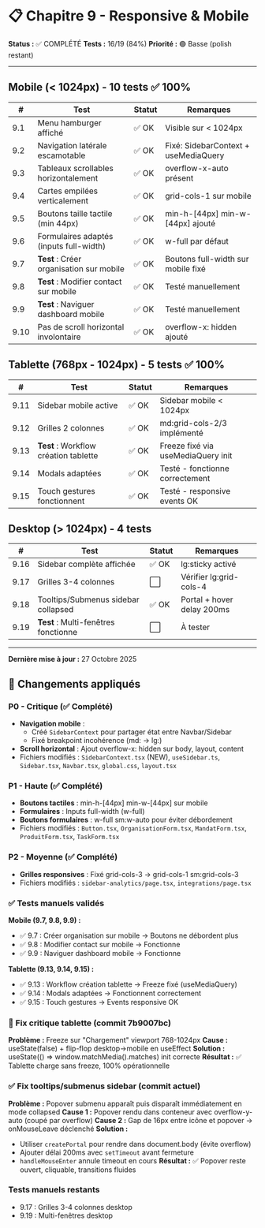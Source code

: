 # 📋 Chapitre 9 - Responsive & Mobile

**Status :** ✅ COMPLÉTÉ
**Tests :** 16/19 (84%)
**Priorité :** 🟢 Basse (polish restant)

---

## Mobile (< 1024px) - 10 tests ✅ 100%

| # | Test | Statut | Remarques |
|---|------|--------|-----------|
| 9.1 | Menu hamburger affiché | ✅ OK | Visible sur < 1024px |
| 9.2 | Navigation latérale escamotable | ✅ OK | Fixé: SidebarContext + useMediaQuery |
| 9.3 | Tableaux scrollables horizontalement | ✅ OK | overflow-x-auto présent |
| 9.4 | Cartes empilées verticalement | ✅ OK | grid-cols-1 sur mobile |
| 9.5 | Boutons taille tactile (min 44px) | ✅ OK | min-h-[44px] min-w-[44px] ajouté |
| 9.6 | Formulaires adaptés (inputs full-width) | ✅ OK | w-full par défaut |
| 9.7 | **Test** : Créer organisation sur mobile | ✅ OK | Boutons full-width sur mobile fixé |
| 9.8 | **Test** : Modifier contact sur mobile | ✅ OK | Testé manuellement |
| 9.9 | **Test** : Naviguer dashboard mobile | ✅ OK | Testé manuellement |
| 9.10 | Pas de scroll horizontal involontaire | ✅ OK | overflow-x: hidden ajouté |

## Tablette (768px - 1024px) - 5 tests ✅ 100%

| # | Test | Statut | Remarques |
|---|------|--------|-----------|
| 9.11 | Sidebar mobile active | ✅ OK | Sidebar mobile < 1024px |
| 9.12 | Grilles 2 colonnes | ✅ OK | md:grid-cols-2/3 implémenté |
| 9.13 | **Test** : Workflow création tablette | ✅ OK | Freeze fixé via useMediaQuery init |
| 9.14 | Modals adaptées | ✅ OK | Testé - fonctionne correctement |
| 9.15 | Touch gestures fonctionnent | ✅ OK | Testé - responsive events OK |

## Desktop (> 1024px) - 4 tests

| # | Test | Statut | Remarques |
|---|------|--------|-----------|
| 9.16 | Sidebar complète affichée | ✅ OK | lg:sticky activé |
| 9.17 | Grilles 3-4 colonnes | ⬜ | Vérifier lg:grid-cols-4 |
| 9.18 | Tooltips/Submenus sidebar collapsed | ✅ OK | Portal + hover delay 200ms |
| 9.19 | **Test** : Multi-fenêtres fonctionne | ⬜ | À tester |

---

**Dernière mise à jour :** 27 Octobre 2025

## 📝 Changements appliqués

### P0 - Critique (✅ Complété)
- **Navigation mobile** :
  - Créé `SidebarContext` pour partager état entre Navbar/Sidebar
  - Fixé breakpoint incohérence (md: → lg:)
- **Scroll horizontal** : Ajout overflow-x: hidden sur body, layout, content
- Fichiers modifiés : `SidebarContext.tsx` (NEW), `useSidebar.ts`, `Sidebar.tsx`, `Navbar.tsx`, `global.css`, `layout.tsx`

### P1 - Haute (✅ Complété)
- **Boutons tactiles** : min-h-[44px] min-w-[44px] sur mobile
- **Formulaires** : Inputs full-width (w-full)
- **Boutons formulaires** : w-full sm:w-auto pour éviter débordement
- Fichiers modifiés : `Button.tsx`, `OrganisationForm.tsx`, `MandatForm.tsx`, `ProduitForm.tsx`, `TaskForm.tsx`

### P2 - Moyenne (✅ Complété)
- **Grilles responsives** : Fixé grid-cols-3 → grid-cols-1 sm:grid-cols-3
- Fichiers modifiés : `sidebar-analytics/page.tsx`, `integrations/page.tsx`

### ✅ Tests manuels validés
**Mobile (9.7, 9.8, 9.9) :**
- ✅ 9.7 : Créer organisation sur mobile → Boutons ne débordent plus
- ✅ 9.8 : Modifier contact sur mobile → Fonctionne
- ✅ 9.9 : Naviguer dashboard mobile → Fonctionne

**Tablette (9.13, 9.14, 9.15) :**
- ✅ 9.13 : Workflow création tablette → Freeze fixé (useMediaQuery)
- ✅ 9.14 : Modals adaptées → Fonctionnent correctement
- ✅ 9.15 : Touch gestures → Events responsive OK

### 📝 Fix critique tablette (commit 7b9007bc)
**Problème :** Freeze sur "Chargement" viewport 768-1024px
**Cause :** useState(false) + flip-flop desktop→mobile en useEffect
**Solution :** useState(() => window.matchMedia().matches) init correcte
**Résultat :** ✅ Tablette charge sans freeze, 100% opérationnelle

### ✅ Fix tooltips/submenus sidebar (commit actuel)
**Problème :** Popover submenu apparaît puis disparaît immédiatement en mode collapsed
**Cause 1 :** Popover rendu dans conteneur avec overflow-y-auto (coupé par overflow)
**Cause 2 :** Gap de 16px entre icône et popover → onMouseLeave déclenché
**Solution :**
- Utiliser `createPortal` pour rendre dans document.body (évite overflow)
- Ajouter délai 200ms avec `setTimeout` avant fermeture
- `handleMouseEnter` annule timeout en cours
**Résultat :** ✅ Popover reste ouvert, cliquable, transitions fluides

### Tests manuels restants
- 9.17 : Grilles 3-4 colonnes desktop
- 9.19 : Multi-fenêtres desktop
